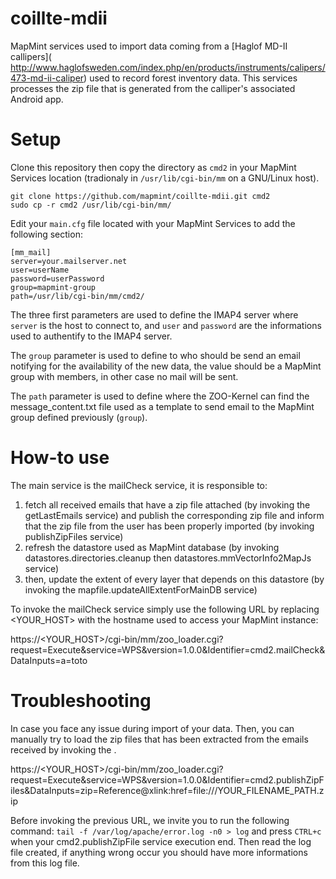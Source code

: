 # coillte-mdii
MapMint services used to import data coming from a [Haglof MD-II callipers](<F12> http://www.haglofsweden.com/index.php/en/products/instruments/calipers/473-md-ii-caliper) used to record forest inventory data. This services processes the zip file that is generated from the calliper's associated Android app. 

Setup
===========

Clone this repository then copy the directory as ```cmd2``` in your MapMint Services location (tradionaly in ```/usr/lib/cgi-bin/mm``` on a GNU/Linux host).

```
git clone https://github.com/mapmint/coillte-mdii.git cmd2
sudo cp -r cmd2 /usr/lib/cgi-bin/mm/
```

Edit your ```main.cfg``` file located with your MapMint Services to add the following section:

```
[mm_mail]
server=your.mailserver.net
user=userName
password=userPassword
group=mapmint-group
path=/usr/lib/cgi-bin/mm/cmd2/
```

The three first parameters are used to define the IMAP4 server where ```server``` is the host to connect to, and ```user``` and ```password``` are the informations used to authentify to the IMAP4 server.

The ```group``` parameter is used to define to who should be send an email notifying for the availability of the new data, the value should be a MapMint group with members, in other case no mail will be sent.

The ```path``` parameter is used to define where the ZOO-Kernel can find the message_content.txt file used as a template to send email to the MapMint group defined previously (```group```).

How-to use
===========

The main service is the mailCheck service, it is responsible to:
1. fetch all received emails that have a zip file attached (by invoking the getLastEmails service) and publish the corresponding zip file and inform that the zip file from the user has been properly imported (by invoking publishZipFiles service)
3. refresh the datastore used as MapMint database (by invoking datastores.directories.cleanup then datastores.mmVectorInfo2MapJs service)
4. then, update the extent of every layer that depends on this datastore (by invoking the mapfile.updateAllExtentForMainDB service)

To invoke the mailCheck service simply use the following URL by replacing <YOUR_HOST> with the hostname used to access your MapMint instance:

https://<YOUR_HOST>/cgi-bin/mm/zoo_loader.cgi?request=Execute&service=WPS&version=1.0.0&Identifier=cmd2.mailCheck&DataInputs=a=toto


Troubleshooting 
================

In case you face any issue during import of your data. Then, you can manually try to load the zip files that has been extracted from the emails received by invoking the .

https://<YOUR_HOST>/cgi-bin/mm/zoo_loader.cgi?request=Execute&service=WPS&version=1.0.0&Identifier=cmd2.publishZipFiles&DataInputs=zip=Reference@xlink:href=file:///YOUR_FILENAME_PATH.zip

Before invoking the previous URL, we invite you to run the following command: ```tail -f /var/log/apache/error.log -n0 > log``` and press ```CTRL+c``` when your cmd2.publishZipFile service execution end. Then read the log file created, if anything wrong occur you should have more informations from this log file.
